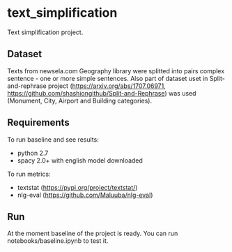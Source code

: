# text_simplification
Text simplification project.

## Dataset ##
Texts from newsela.com Geography library were splitted into pairs complex sentence - one or more simple sentences.
Also part of dataset uset in Split-and-rephrase project (https://arxiv.org/abs/1707.06971, https://github.com/shashiongithub/Split-and-Rephrase) was used (Monument, City, Airport and Building categories).

## Requirements ##
To run baseline and see results:
 - python 2.7
 - spacy 2.0+ with english model downloaded

To run metrics:
 - textstat (https://pypi.org/project/textstat/)
 - nlg-eval (https://github.com/Maluuba/nlg-eval) 

## Run ##
At the moment baseline of the project is ready.
You can run notebooks/baseline.ipynb to test it.